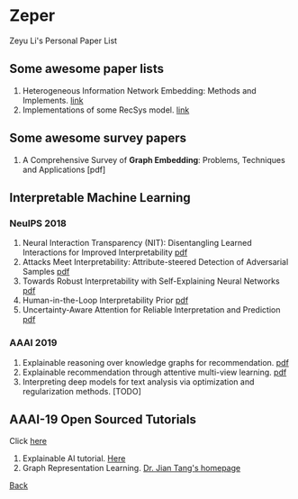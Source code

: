 # Zeper

Zeyu Li's Personal Paper List

## Some awesome paper lists

1. Heterogeneous Information Network Embedding: Methods and Implements. [link](https://github.com/zhoushengisnoob/HINE)
2. Implementations of some RecSys model. [link](https://github.com/princewen/tensorflow_practice)

## Some awesome survey papers
1. A Comprehensive Survey of __Graph Embedding__: Problems, Techniques and Applications [pdf]

## Interpretable Machine Learning

### NeuIPS 2018
1. Neural Interaction Transparency (NIT): Disentangling Learned Interactions for Improved Interpretability [pdf](https://papers.nips.cc/paper/7822-neural-interaction-transparency-nit-disentangling-learned-interactions-for-improved-interpretability.pdf)
2. Attacks Meet Interpretability: Attribute-steered Detection of Adversarial Samples [pdf](https://papers.nips.cc/paper/7998-attacks-meet-interpretability-attribute-steered-detection-of-adversarial-samples.pdf)
3. Towards Robust Interpretability with Self-Explaining Neural Networks [pdf](https://papers.nips.cc/paper/8003-towards-robust-interpretability-with-self-explaining-neural-networks.pdf)
4. Human-in-the-Loop Interpretability Prior [pdf](https://papers.nips.cc/paper/8219-human-in-the-loop-interpretability-prior.pdf)
5. Uncertainty-Aware Attention for Reliable Interpretation and Prediction [pdf](https://papers.nips.cc/paper/7370-uncertainty-aware-attention-for-reliable-interpretation-and-prediction.pdf)

### AAAI 2019
1. Explainable reasoning over knowledge graphs for recommendation. [pdf](https://arxiv.org/pdf/1811.04540.pdf)
2. Explainable recommendation through attentive multi-view learning. [pdf](https://www.microsoft.com/en-us/research/uploads/prod/2018/10/exrec-aaai-camera-ready.pdf)
3. Interpreting deep models for text analysis via optimization and regularization methods. [TODO]


## AAAI-19 Open Sourced Tutorials
Click [here](https://aaai.org/Conferences/AAAI-19/aaai19tutorials/)

1. Explainable AI tutorial. [Here](https://xaitutorial2019.github.io/)
2. Graph Representation Learning. [Dr. Jian Tang's homepage](https://jian-tang.com/)


[Back](../index.html)
